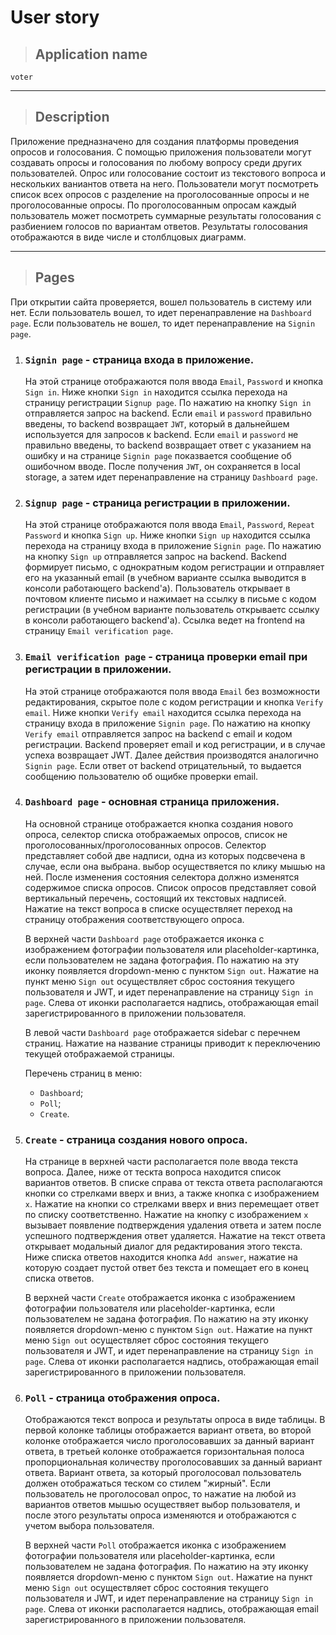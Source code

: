 # User story

> ## Application name

`voter`

---

> ## Description

Приложение предназначено для создания платформы проведения опросов и голосования.
С помощью приложения пользователи могут создавать опросы и голосования по любому вопросу среди других пользователей. Опрос или голосование состоит из текстового вопроса и нескольких ваниантов ответа на него. Пользователи могут посмотреть список всех опросов с разделение на проголосованные опросы и не проголосованные опросы. По проголосованным опросам каждый пользователь может посмотреть суммарные результаты голосования с разбиением голосов по вариантам ответов. Результаты голосования отображаются в виде числе и столблцовых диаграмм.

---

> ## Pages

При открытии сайта проверяется, вошел пользователь в систему или нет. Если пользователь вошел, то идет перенаправление на `Dashboard page`. Если пользователь не вошел, то идет перенаправление на `Signin page`.

1.  ### `Signin page` - страница входа в приложение.

    На этой странице отображаются поля ввода `Email`, `Password` и кнопка `Sign in`.
    Ниже кнопки `Sign in` находится ссылка перехода на страницу регистрации `Signup page`.
    По нажатию на кнопку `Sign in` отправляется запрос на backend. Если `email` и `password` правильно введены, то backend возвращает `JWT`, который в дальнейшем используется для запросов к backend. Если `email` и `password` не правильно введены, то backend возвращает ответ с указанием на ошибку и на странице `Signin page` показвается сообщение об ошибочном вводе. После получения `JWT`, он сохраняется в local storage, а затем идет перенаправление на страницу `Dashboard page`.

2.  ### `Signup page` - страница регистрации в приложении.

    На этой странице отображаются поля ввода `Email`, `Password`, `Repeat Password` и кнопка `Sign up`.
    Ниже кнопки `Sign up` находится ссылка перехода на страницу входа в приложение `Signin page`.
    По нажатию на кнопку `Sign up` отправляется запрос на backend. Backend формирует письмо, с однократным кодом регистрации и отправляет его на указанный email (в учебном варианте ссылка выводится в консоли работающего backend'а). Пользователь открывает в почтовом клиенте письмо и нажимает на ссылку в письме с кодом регистрации (в учебном варианте пользователь открываетс ссылку в консоли работающего backend'а). Ссылка ведет на frontend на страницу `Email verification page`.

3.  ### `Email verification page` - страница проверки email при регистрации в приложении.

    На этой странице отображаются поля ввода `Email` без возможности редактирования, скрытое поле с кодом регистрации и кнопка `Verify email`.
    Ниже кнопки `Verify email` находится ссылка перехода на страницу входа в приложение `Signin page`.
    По нажатию на кнопку `Verify email` отправляется запрос на backend с email и кодом регистрации. Backend проверяет email и код регистрации, и в случае успеха возвращает JWT. Далее действия производятся аналогично `Signin page`. Если ответ от backend отрицательный, то выдается сообщению пользователю об ощибке проверки email.

4.  ### `Dashboard page` - основная страница приложения.

    На основной странице отображается кнопка создания нового опроса, селектор списка отображаемых опросов, список не проголосованных/проголосованных опросов. Селектор представляет собой две надписи, одна из которых подсвечена в случае, если она выбрана. выбор осуществяется по клику мышью на ней. После изменения состояния селектора должно изменятся содержимое списка опросов. Список опросов представляет совой вертикальный перечень, состоящий их текстовых надписей. Нажатие на текст вопроса в списке осуществляет переход на страницу отображения соответствующего опроса.

    В верхней части `Dashboard page` отображается иконка с изображением фотографии пользователя или placeholder-картинка, если пользователем не задана фотография. По нажатию на эту иконку появляется dropdown-меню с пунктом `Sign out`. Нажатие на пункт меню `Sign out` осуществляет сброс состояния текущего пользователя и JWT, и идет перенаправление на страницу `Sign in page`. Слева от иконки располагается надпись, отображающая email зарегистрированного в приложении пользователя.

    В левой части `Dashboard page` отображается sidebar с перечнем страниц. Нажатие на название страницы приводит к переключению текущей отображаемой страницы.

    Перечень страниц в меню:

    - `Dashboard`;
    - `Poll`;
    - `Create`.

5.  ### `Create` - страница создания нового опроса.

    На странице в верхней части располагается поле ввода текста вопроса. Далее, ниже от тескта вопроса находится список вариантов ответов. В списке справа от текста ответа располагаются кнопки со стрелками вверх и вниз, а также кнопка с изображением `x`. Нажатие на кнопки со стрелками вверх и вниз перемещает ответ по списку соответственно. Нажатие на кнопку с изображением `x` вызывает появление подтверждения удаления ответа и затем после успешного подтверждения ответ удаляется. Нажатие на текст ответа открывает модальный диалог для редактирования этого текста. Ниже списка ответов находится кнопка `Add answer`, нажатие на которую создает пустой ответ без текста и помещает его в конец списка ответов.

    В верхней части `Create` отображается иконка с изображением фотографии пользователя или placeholder-картинка, если пользователем не задана фотография. По нажатию на эту иконку появляется dropdown-меню с пунктом `Sign out`. Нажатие на пункт меню `Sign out` осуществляет сброс состояния текущего пользователя и JWT, и идет перенаправление на страницу `Sign in page`. Слева от иконки располагается надпись, отображающая email зарегистрированного в приложении пользователя.

6.  ### `Poll` - страница отображения опроса.

    Отображаются текст вопроса и результаты опроса в виде таблицы. В первой колонке таблицы отображается вариант ответа, во второй колонке отображается число проголосовавших за данный вариант ответа, в третьей колонке отображается горизонтальная полоса пропорциональная количеству проголосовавших за данный вариант ответа. Вариант ответа, за который проголосовал пользователь должен отображаться теском со стилем "жирный". Если пользователь не проголосовал опрос, то нажатие на любой из вариантов ответов мышью осуществяет выбор пользователя, и после этого результаты опроса изменяются и отображаются с учетом выбора пользователя.

    В верхней части `Poll` отображается иконка с изображением фотографии пользователя или placeholder-картинка, если пользователем не задана фотография. По нажатию на эту иконку появляется dropdown-меню с пунктом `Sign out`. Нажатие на пункт меню `Sign out` осуществляет сброс состояния текущего пользователя и JWT, и идет перенаправление на страницу `Sign in page`. Слева от иконки располагается надпись, отображающая email зарегистрированного в приложении пользователя.
